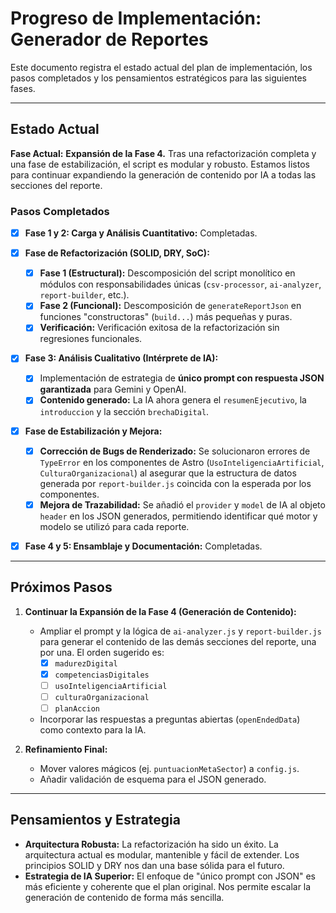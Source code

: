 # Progreso de Implementación: Generador de Reportes

Este documento registra el estado actual del plan de implementación, los pasos completados y los pensamientos estratégicos para las siguientes fases.

---

## Estado Actual

**Fase Actual:** **Expansión de la Fase 4.** Tras una refactorización completa y una fase de estabilización, el script es modular y robusto. Estamos listos para continuar expandiendo la generación de contenido por IA a todas las secciones del reporte.

### Pasos Completados

-   [x] **Fase 1 y 2: Carga y Análisis Cuantitativo:** Completadas.

-   [x] **Fase de Refactorización (SOLID, DRY, SoC):**
    -   [x] **Fase 1 (Estructural):** Descomposición del script monolítico en módulos con responsabilidades únicas (`csv-processor`, `ai-analyzer`, `report-builder`, etc.).
    -   [x] **Fase 2 (Funcional):** Descomposición de `generateReportJson` en funciones "constructoras" (`build...`) más pequeñas y puras.
    -   [x] **Verificación:** Verificación exitosa de la refactorización sin regresiones funcionales.

-   [x] **Fase 3: Análisis Cualitativo (Intérprete de IA):**
    -   [x] Implementación de estrategia de **único prompt con respuesta JSON garantizada** para Gemini y OpenAI.
    -   [x] **Contenido generado:** La IA ahora genera el `resumenEjecutivo`, la `introduccion` y la sección `brechaDigital`.

-   [x] **Fase de Estabilización y Mejora:**
    -   [x] **Corrección de Bugs de Renderizado:** Se solucionaron errores de `TypeError` en los componentes de Astro (`UsoInteligenciaArtificial`, `CulturaOrganizacional`) al asegurar que la estructura de datos generada por `report-builder.js` coincida con la esperada por los componentes.
    -   [x] **Mejora de Trazabilidad:** Se añadió el `provider` y `model` de IA al objeto `header` en los JSON generados, permitiendo identificar qué motor y modelo se utilizó para cada reporte.

-   [x] **Fase 4 y 5: Ensamblaje y Documentación:** Completadas.

---

## Próximos Pasos

1.  **Continuar la Expansión de la Fase 4 (Generación de Contenido):**
    -   Ampliar el prompt y la lógica de `ai-analyzer.js` y `report-builder.js` para generar el contenido de las demás secciones del reporte, una por una. El orden sugerido es:
        -   [x] `madurezDigital`
        -   [x] `competenciasDigitales`
        -   [ ] `usoInteligenciaArtificial`
        -   [ ] `culturaOrganizacional`
        -   [ ] `planAccion`
    -   Incorporar las respuestas a preguntas abiertas (`openEndedData`) como contexto para la IA.

2.  **Refinamiento Final:**
    -   Mover valores mágicos (ej. `puntuacionMetaSector`) a `config.js`.
    -   Añadir validación de esquema para el JSON generado.

---

## Pensamientos y Estrategia

*   **Arquitectura Robusta:** La refactorización ha sido un éxito. La arquitectura actual es modular, mantenible y fácil de extender. Los principios SOLID y DRY nos dan una base sólida para el futuro.
*   **Estrategia de IA Superior:** El enfoque de "único prompt con JSON" es más eficiente y coherente que el plan original. Nos permite escalar la generación de contenido de forma más sencilla.

